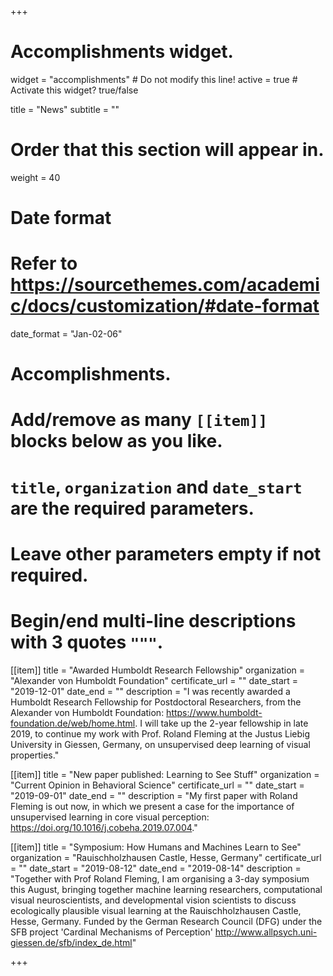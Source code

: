 +++
# Accomplishments widget.
widget = "accomplishments"  # Do not modify this line!
active = true  # Activate this widget? true/false

title = "News"
subtitle = ""

# Order that this section will appear in.
weight = 40

# Date format
#   Refer to https://sourcethemes.com/academic/docs/customization/#date-format
date_format = "Jan-02-06"

# Accomplishments.
#   Add/remove as many `[[item]]` blocks below as you like.
#   `title`, `organization` and `date_start` are the required parameters.
#   Leave other parameters empty if not required.
#   Begin/end multi-line descriptions with 3 quotes `"""`.
  
[[item]]
  title = "Awarded Humboldt Research Fellowship"
  organization = "Alexander von Humboldt Foundation"
  certificate_url = ""
  date_start = "2019-12-01"
  date_end = ""
  description = "I was recently awarded a Humboldt Research Fellowship for Postdoctoral Researchers, from the Alexander von Humboldt Foundation: https://www.humboldt-foundation.de/web/home.html. I will take up the 2-year fellowship in late 2019, to continue my work with Prof. Roland Fleming at the Justus Liebig University in Giessen, Germany, on unsupervised deep learning of visual properties."

[[item]]
  title = "New paper published: Learning to See Stuff"
  organization = "Current Opinion in Behavioral Science"
  certificate_url = ""
  date_start = "2019-09-01"
  date_end = ""
  description = "My first paper with Roland Fleming is out now, in which we present a case for the importance of unsupervised learning in core visual perception: https://doi.org/10.1016/j.cobeha.2019.07.004."
 
[[item]]
  title = "Symposium: How Humans and Machines Learn to See"
  organization = "Rauischholzhausen Castle, Hesse, Germany"
  certificate_url = ""
  date_start = "2019-08-12"
  date_end = "2019-08-14"
  description = "Together with Prof Roland Fleming, I am organising a 3-day symposium this August, bringing together machine learning researchers, computational visual neuroscientists, and developmental vision scientists to discuss ecologically plausible visual learning at the Rauischholzhausen Castle, Hesse, Germany. Funded by the German Research Council (DFG) under the SFB project 'Cardinal Mechanisms of Perception' http://www.allpsych.uni-giessen.de/sfb/index_de.html"

+++
